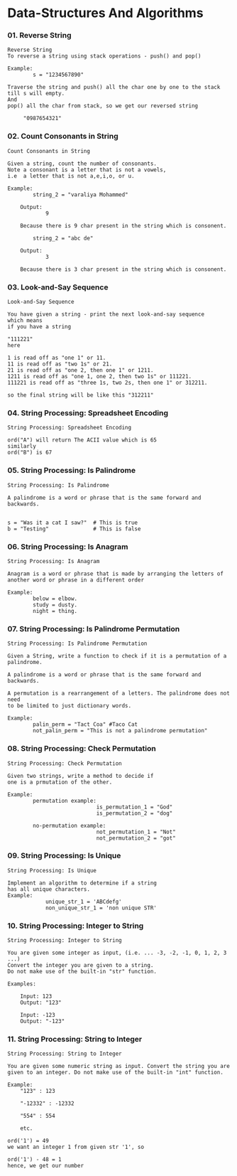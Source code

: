 # Data-Structures And Algorithms


### 01. Reverse String

    Reverse String
    To reverse a string using stack operations - push() and pop()

    Example:
            s = "1234567890"
    
    Traverse the string and push() all the char one by one to the stack till s will empty.
    And
    pop() all the char from stack, so we get our reversed string

         "0987654321"
    
### 02. Count Consonants in String

    Count Consonants in String

    Given a string, count the number of consonants.
    Note a consonant is a letter that is not a vowels,
    i.e  a letter that is not a,e,i,o, or u.

    Example:
            string_2 = "varaliya Mohammed"
        
        Output:
                9
        
        Because there is 9 char present in the string which is consonent.

            string_2 = "abc de"

        Output:
                3

        Because there is 3 char present in the string which is consonent.

### 03. Look-and-Say Sequence

    Look-and-Say Sequence

    You have given a string - print the next look-and-say sequence
    which means
    if you have a string

    "111221"
    here

    1 is read off as "one 1" or 11.
    11 is read off as "two 1s" or 21.
    21 is read off as "one 2, then one 1" or 1211.
    1211 is read off as "one 1, one 2, then two 1s" or 111221.
    111221 is read off as "three 1s, two 2s, then one 1" or 312211.

    so the final string will be like this "312211"

### 04. String Processing: Spreadsheet Encoding

    String Processing: Spreadsheet Encoding

    ord("A") will return The ACII value which is 65
    similarly
    ord("B") is 67

### 05. String Processing: Is Palindrome

    String Processing: Is Palindrome

    A palindrome is a word or phrase that is the same forward and backwards.


    s = "Was it a cat I saw?"  # This is true
    b = "Testing"              # This is false
 
### 06. String Processing: Is Anagram

    String Processing: Is Anagram

    Anagram is a word or phrase that is made by arranging the letters of another word or phrase in a different order

    Example:
            below = elbow.
            study = dusty.
            night = thing.

### 07. String Processing: Is Palindrome Permutation

    String Processing: Is Palindrome Permutation

    Given a String, write a function to check if it is a permutation of a palindrome.

    A palindrome is a word or phrase that is the same forward and backwards.

    A permutation is a rearrangement of a letters. The palindrome does not need
    to be limited to just dictionary words.

    Example:
            palin_perm = "Tact Coa" #Taco Cat
            not_palin_perm = "This is not a palindrome permutation"

### 08. String Processing: Check Permutation

    String Processing: Check Permutation

    Given two strings, write a method to decide if 
    one is a prmutation of the other.

    Example:
            permutation example:
                                is_permutation_1 = "God"
                                is_permutation_2 = "dog"

            no-permutation example:
                                not_permutation_1 = "Not"
                                not_permutation_2 = "got"

### 09. String Processing: Is Unique

    String Processing: Is Unique

    Implement an algorithm to determine if a string 
    has all unique characters.
    Example:    
                unique_str_1 = 'ABCdefg'
                non_unique_str_1 = 'non unique STR'

### 10. String Processing: Integer to String

    String Processing: Integer to String

    You are given some integer as input, (i.e. ... -3, -2, -1, 0, 1, 2, 3 ...)
    Convert the integer you are given to a string. 
    Do not make use of the built-in "str" function.

    Examples:

        Input: 123
        Output: "123"

        Input: -123
        Output: "-123"

### 11. String Processing: String to Integer

    String Processing: String to Integer

    You are given some numeric string as input. Convert the string you are
    given to an integer. Do not make use of the built-in "int" function.

    Example:
        "123" : 123

        "-12332" : -12332
        
        "554" : 554
        
        etc.

    ord('1') = 49
    we want an integer 1 from given str '1', so

    ord('1') - 48 = 1
    hence, we get our number



